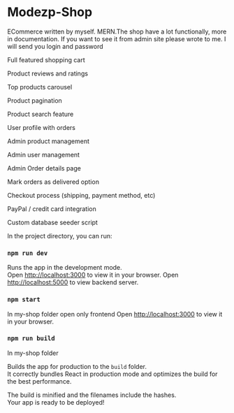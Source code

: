 # Modezp-Shop
ECommerce written by myself. MERN.The shop have a lot functionally, more in documentation. If you want to see  it from admin site please wrote to me. I will send you login and password


Full featured shopping cart

Product reviews and ratings

Top products carousel

Product pagination

Product search feature

User profile with orders

Admin product management

Admin user management

Admin Order details page

Mark orders as delivered option

Checkout process (shipping, payment method, etc)

PayPal / credit card integration

Custom database seeder script


In the project directory, you can run:

### `npm run dev`

Runs the app in the development mode.\
Open [http://localhost:3000](http://localhost:3000) to view it in your browser.
Open [http://localhost:5000](http://localhost:3000) to view backend server.


### `npm start`
In my-shop folder open only frontend 
Open [http://localhost:3000](http://localhost:3000) to view it in your browser.

### `npm run build`

In my-shop folder

Builds the app for production to the `build` folder.\
It correctly bundles React in production mode and optimizes the build for the best performance.

The build is minified and the filenames include the hashes.\
Your app is ready to be deployed!

